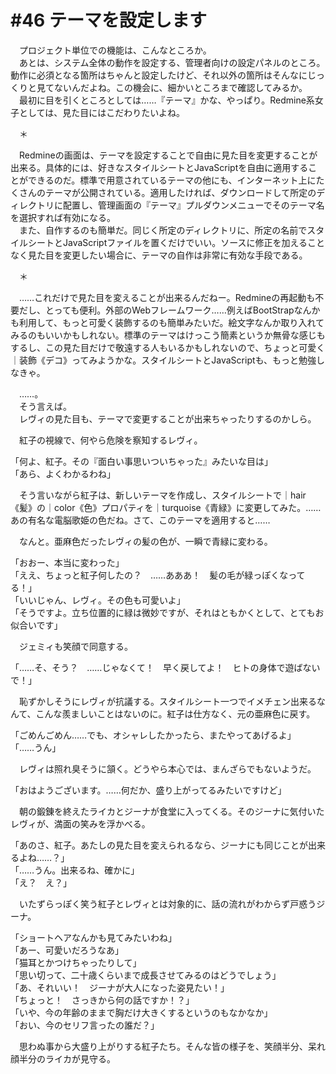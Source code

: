 # #46 テーマを設定します
　プロジェクト単位での機能は、こんなところか。  
　あとは、システム全体の動作を設定する、管理者向けの設定パネルのところ。動作に必須となる箇所はちゃんと設定したけど、それ以外の箇所はそんなにじっくりと見てないんだよね。この機会に、細かいところまで確認してみるか。  
　最初に目を引くところとしては……『テーマ』かな、やっぱり。Redmine系女子としては、見た目にはこだわりたいよね。

　＊

　Redmineの画面は、テーマを設定することで自由に見た目を変更することが出来る。具体的には、好きなスタイルシートとJavaScriptを自由に適用することができるのだ。標準で用意されているテーマの他にも、インターネット上にたくさんのテーマが公開されている。適用したければ、ダウンロードして所定のディレクトリに配置し、管理画面の『テーマ』プルダウンメニューでそのテーマ名を選択すれば有効になる。  
　また、自作するのも簡単だ。同じく所定のディレクトリに、所定の名前でスタイルシートとJavaScriptファイルを置くだけでいい。ソースに修正を加えることなく見た目を変更したい場合に、テーマの自作は非常に有効な手段である。

　＊

　……これだけで見た目を変えることが出来るんだねー。Redmineの再起動も不要だし、とっても便利。外部のWebフレームワーク……例えばBootStrapなんかも利用して、もっと可愛く装飾するのも簡単みたいだ。絵文字なんか取り入れてみるのもいいかもしれない。標準のテーマはけっこう簡素というか無骨な感じもするし、この見た目だけで敬遠する人もいるかもしれないので、ちょっと可愛く｜装飾《デコ》ってみようかな。スタイルシートとJavaScriptも、もっと勉強しなきゃ。

　……。  
　そう言えば。  
　レヴィの見た目も、テーマで変更することが出来ちゃったりするのかしら。

　紅子の視線で、何やら危険を察知するレヴィ。

「何よ、紅子。その『面白い事思いついちゃった』みたいな目は」  
「あら、よくわかるわね」

　そう言いながら紅子は、新しいテーマを作成し、スタイルシートで｜hair《髪》の｜color《色》プロパティを｜turquoise《青緑》に変更してみた。……あの有名な電脳歌姫の色だね。さて、このテーマを適用すると……

　なんと。亜麻色だったレヴィの髪の色が、一瞬で青緑に変わる。

「おおー、本当に変わった」  
「ええ、ちょっと紅子何したの？　……あああ！　髪の毛が緑っぽくなってる！」  
「いいじゃん、レヴィ。その色も可愛いよ」  
「そうですよ。立ち位置的に緑は微妙ですが、それはともかくとして、とてもお似合いです」

　ジェミィも笑顔で同意する。

「……そ、そう？　……じゃなくて！　早く戻してよ！　ヒトの身体で遊ばないで！」

　恥ずかしそうにレヴィが抗議する。スタイルシート一つでイメチェン出来るなんて、こんな羨ましいことはないのに。紅子は仕方なく、元の亜麻色に戻す。

「ごめんごめん……でも、オシャレしたかったら、またやってあげるよ」  
「……うん」

　レヴィは照れ臭そうに頷く。どうやら本心では、まんざらでもないようだ。

「おはようございます。……何だか、盛り上がってるみたいですけど」

　朝の鍛錬を終えたライカとジーナが食堂に入ってくる。そのジーナに気付いたレヴィが、満面の笑みを浮かべる。

「あのさ、紅子。あたしの見た目を変えられるなら、ジーナにも同じことが出来るよね……？」  
「……うん。出来るね、確かに」  
「え？　え？」  

　いたずらっぽく笑う紅子とレヴィとは対象的に、話の流れがわからず戸惑うジーナ。

「ショートヘアなんかも見てみたいわね」  
「あー、可愛いだろうなあ」  
「猫耳とかつけちゃったりして」  
「思い切って、二十歳くらいまで成長させてみるのはどうでしょう」  
「あ、それいい！　ジーナが大人になった姿見たい！」  
「ちょっと！　さっきから何の話ですか！？」  
「いや、今の年齢のままで胸だけ大きくするというのもなかなか」  
「おい、今のセリフ言ったの誰だ？」

　思わぬ事から大盛り上がりする紅子たち。そんな皆の様子を、笑顔半分、呆れ顔半分のライカが見守る。
